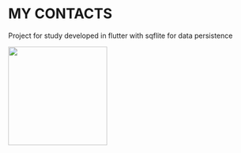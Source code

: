 # MY CONTACTS

Project for study developed in flutter with sqflite for data persistence

<img src="./doc/flow-app.gif" width="200">
